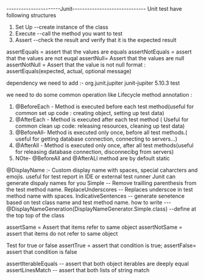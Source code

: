 ----------------------Junit------------------------------
Unit test have following structures
1. Set Up  --create  instance of the class
2. Execute  --call the method you want to test
3. Assert   --check the result and verify that it is the expected result 

assertEquals = assert that the values are equals
assertNotEquals = assert that the values are not euqal
assertNull= Assert that the values are null
assertNotNull = Assert that the value is not null
 format : assertEquals(expected, actual, optional message)

dependency we need to add :-
<dependency>
<groupId>org.junit.jupiter</groupId>
<artifactId>junit-jupiter</artifactId>
<version>5.10.3</version>
<scope>test</scope>
</dependency>



we need to do some common operation like
Lifecycle method annotation :
1. @BeforeEach  - Method is executed before each test method(useful for common set up code : creating object, setting up test data)
2. @AfterEach - Method is executed after each test method ( Useful for common clean up code: releasing resources, cleaning up test data)
3. @BeforeAll- Method is executed only once, before all test methods.( useful for getting database connection, connecting to servers...)
4. @AfterAll - Method is executed only once, after all test methods(useful for releasing database connection, disconnecibg from servers)
5. NOte- @BeforeAll and @AfterALl method are by defoult static 

@DisplayName  :- Custom display name with spaces, special caharcters and emojis. useful for test report in IDE or external test runner
Junit can generate dispaly names for you
Simple -- Remove trailling parenthesis from the test method name.
ReplaceUnderscores  -- Replaces underscoe in test method name with spaces.
IndicativeSentences -- generate senetence based on test class name and test method name.
how to write ---   @DisplayNameGeneration(DisplayNameGenerator.Simple.class)   --define at the top top of the class



assertSame = Assert that items refer to same object
assertNotSame = assert that items do not refer to same object

Test for true or false
assertTrue  = assert that condition is true;
assertFalse= assert that condition is false


assertIterableEquals  -- assert that both object iterables are deeply equal
assertLinesMatch  -- assert that both lists of string match




